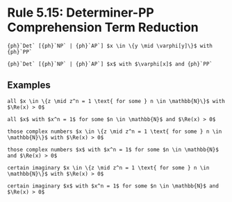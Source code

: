 Rule 5.15: Determiner-PP Comprehension Term Reduction
=====================================================


```{rewrite-rule}
{ph}`Det` [{ph}`NP` | {ph}`AP`] $x \in \{y \mid \varphi[y]\}$ with {ph}`PP`

{ph}`Det` [{ph}`NP` | {ph}`AP`] $x$ with $\varphi[x]$ and {ph}`PP`
```


Examples
--------

```{rewrite-rule}
all $x \in \{z \mid z^n = 1 \text{ for some } n \in \mathbb{N}\}$ with $\Re(x) > 0$

all $x$ with $x^n = 1$ for some $n \in \mathbb{N}$ and $\Re(x) > 0$
```

```{rewrite-rule}
those complex numbers $x \in \{z \mid z^n = 1 \text{ for some } n \in \mathbb{N}\}$ with $\Re(x) > 0$

those complex numbers $x$ with $x^n = 1$ for some $n \in \mathbb{N}$ and $\Re(x) > 0$
```

```{rewrite-rule}
certain imaginary $x \in \{z \mid z^n = 1 \text{ for some } n \in \mathbb{N}\}$ with $\Re(x) > 0$

certain imaginary $x$ with $x^n = 1$ for some $n \in \mathbb{N}$ and $\Re(x) > 0$
```
